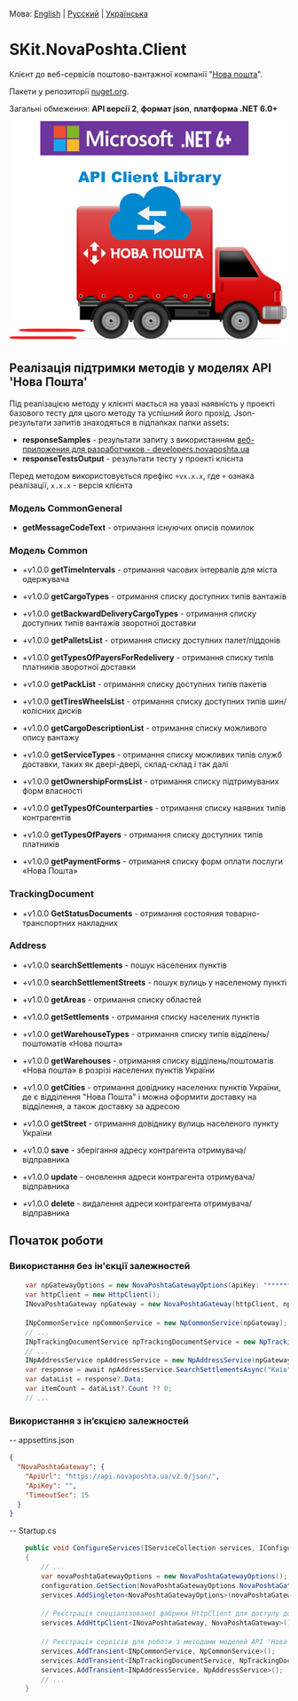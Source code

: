 Мова: [English](README.md) | [Русский](README.ru.md) | [Українська](README.uk.md)

# SKit.NovaPoshta.Client

Клієнт до веб-сервісів поштово-вантажної компанії "[Нова пошта](https://novaposhta.ua/)".

Пакети у репозиторії [nuget.org](https://www.nuget.org/packages?q=SKit.NovaPoshta).

Загальні обмеження: **API версії 2**, **формат json**, **платформа .NET 6.0+**

![Client](./assets/images/nova-poshta.client.png)

## Реалізація підтримки методів у моделях API 'Нова Пошта'

Під реалізацією методу у клієнті мається на увазі наявність у проекті базового тесту для цього методу та успішний його прохід.
Json-результати запитів знаходяться в підпапках папки assets:

- **responseSamples** - результати запиту з використанням [веб-приложения для разработчиков - developers.novaposhta.ua](https://developers.novaposhta.ua/documentation)
- **responseTestsOutput** - результати тесту у проекті клієнта

Перед методом використовується префікс `+vx.x.x`, где `+` ознака реалізації, `x.x.x` - версія клієнта

### Модель CommonGeneral

- **getMessageCodeText** - отримання існуючих описів помилок

### Модель Common

- +v1.0.0 **getTimeIntervals** - отримання часових інтервалів для міста одержувача
- +v1.0.0 **getCargoTypes** - отримання списку доступних типів вантажів
- +v1.0.0 **getBackwardDeliveryCargoTypes** - отримання списку доступних типів вантажів зворотної доставки
- +v1.0.0 **getPalletsList** - отримання списку доступних палет/піддонів
- +v1.0.0 **getTypesOfPayersForRedelivery** - отримання списку типів платників зворотної доставки
- +v1.0.0 **getPackList** - отримання списку доступних типів пакетів
- +v1.0.0 **getTiresWheelsList** - отримання списку доступних типів шин/колісних дисків
- +v1.0.0 **getCargoDescriptionList** - отримання списку можливого опису вантажу
- +v1.0.0 **getServiceTypes** - отримання списку можливих типів служб доставки, таких як двері-двері, склад-склад і так далі
- +v1.0.0 **getOwnershipFormsList** - отримання списку підтримуваних форм власності

- +v1.0.0 **getTypesOfCounterparties** - отримання списку наявних типів контрагентів
- +v1.0.0 **getTypesOfPayers** - отримання списку доступних типів платників
- +v1.0.0 **getPaymentForms** - отримання списку форм оплати послуги «Нова Пошта»

### TrackingDocument

- +v1.0.0 **GetStatusDocuments** - отримання состояния товарно-транспортних накладних

### Address

- +v1.0.0 **searchSettlements** - пошук населених пунктів
- +v1.0.0 **searchSettlementStreets** - пошук вулиць у населеному пункті
- +v1.0.0 **getAreas** - отримання списку областей
- +v1.0.0 **getSettlements** - отримання списку населених пунктів
- +v1.0.0 **getWarehouseTypes** - отримання списку типів відділень/поштоматів «Нова пошта»
- +v1.0.0 **getWarehouses** - отримання списку відділень/поштоматів «Нова пошта» в розрізі населених пунктів України
- +v1.0.0 **getCities** - отримання довіднику населених пунктів України, де є відділення "Нова Пошта" і можна оформити доставку на відділення, а також доставку за адресою
- +v1.0.0 **getStreet** - отримання довіднику вулиць населеного пункту України

- +v1.0.0 **save** - зберігання адресу контрагента отримувача/відправника
- +v1.0.0 **update** - оновлення адреси контрагента отримувача/відправника
- +v1.0.0 **delete** - видалення адреси контрагента отримувача/відправника

## Початок роботи

### Використання без ін'єкції залежностей

``` csharp
    var npGatewayOptions = new NovaPoshtaGatewayOptions(apiKey: "******");
    var httpClient = new HttpClient();
    INovaPoshtaGateway npGateway = new NovaPoshtaGateway(httpClient, npGatewayOptions);

    INpCommonService npCommonService = new NpCommonService(npGateway);
    // ...
    INpTrackingDocumentService npTrackingDocumentService = new NpTrackingDocumentService(npGateway);
    // ...
    INpAddressService npAddressService = new NpAddressService(npGateway);
    var response = await npAddressService.SearchSettlementsAsync("Київ");
    var dataList = response?.Data;
    var itemCount = dataList?.Count ?? 0;
    // ...
```

### Використання з ін’єкцією залежностей

-- appsettins.json

``` json
{
  "NovaPoshtaGateway": {
    "ApiUrl": "https://api.novaposhta.ua/v2.0/json/",
    "ApiKey": "",
    "TimeoutSec": 15
  }
}
```

-- Startup.cs

``` csharp
    public void ConfigureServices(IServiceCollection services, IConfiguration configuration)
    {
        // ...
        var novaPoshtaGatewayOptions = new NovaPoshtaGatewayOptions();
        configuration.GetSection(NovaPoshtaGatewayOptions.NovaPoshtaGatewaySection).Bind(novaPoshtaGatewayOptions);
        services.AddSingleton<NovaPoshtaGatewayOptions>(novaPoshtaGatewayOptions);

        // Реєстрація спеціалізованої фабрики HttpClient для доступу до веб-сервісів 'Нова Пошта'
        services.AddHttpClient<INovaPoshtaGateway, NovaPoshtaGateway>();

        // Реєстрація сервісів для роботи з методами моделей API 'Нова Пошта'
        services.AddTransient<INpCommonService, NpCommonService>();
        services.AddTransient<INpTrackingDocumentService, NpTrackingDocumentService>();
        services.AddTransient<INpAddressService, NpAddressService>();
        // ...
    }
```
